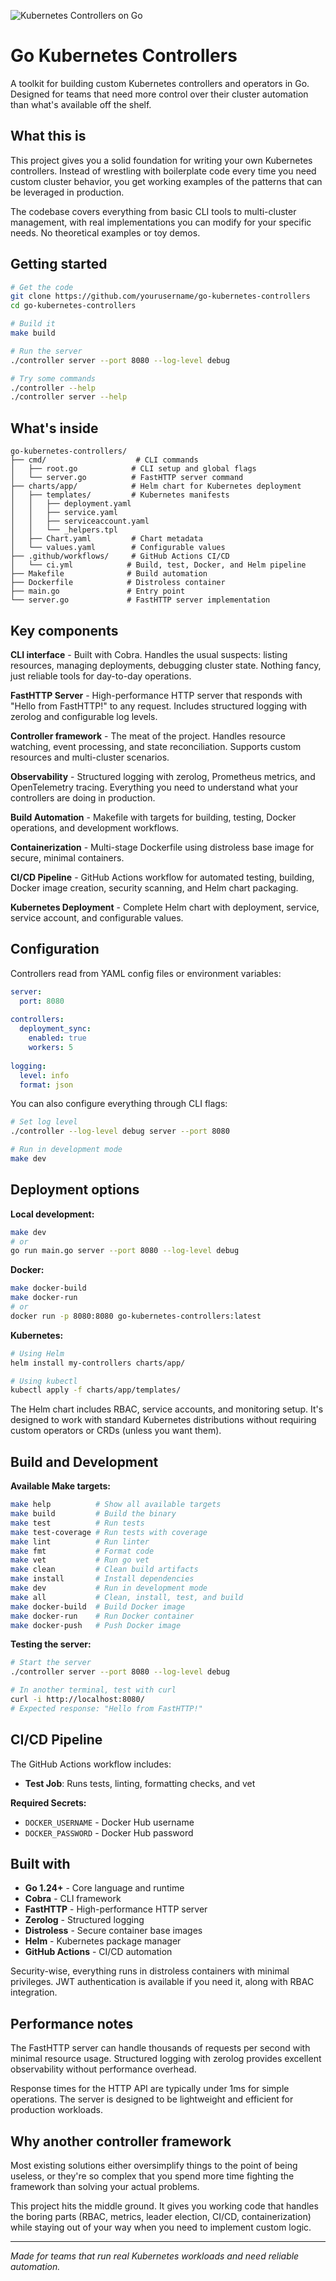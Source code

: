 ![Kubernetes Controllers on Go](https://github.com/user-attachments/assets/7cf40135-2f13-4204-85a3-5c1d8d20f44b)

# Go Kubernetes Controllers

A toolkit for building custom Kubernetes controllers and operators in Go. Designed for teams that need more control over their cluster automation than what's available off the shelf.

## What this is

This project gives you a solid foundation for writing your own Kubernetes controllers. Instead of wrestling with boilerplate code every time you need custom cluster behavior, you get working examples of the patterns that can be leveraged in production.

The codebase covers everything from basic CLI tools to multi-cluster management, with real implementations you can modify for your specific needs. No theoretical examples or toy demos.

## Getting started

```bash
# Get the code
git clone https://github.com/yourusername/go-kubernetes-controllers
cd go-kubernetes-controllers

# Build it
make build

# Run the server
./controller server --port 8080 --log-level debug

# Try some commands
./controller --help
./controller server --help
```

## What's inside

```
go-kubernetes-controllers/
├── cmd/                    # CLI commands
│   ├── root.go            # CLI setup and global flags
│   └── server.go          # FastHTTP server command
├── charts/app/            # Helm chart for Kubernetes deployment
│   ├── templates/         # Kubernetes manifests
│   │   ├── deployment.yaml
│   │   ├── service.yaml
│   │   ├── serviceaccount.yaml
│   │   └── _helpers.tpl
│   ├── Chart.yaml         # Chart metadata
│   └── values.yaml        # Configurable values
├── .github/workflows/     # GitHub Actions CI/CD
│   └── ci.yml            # Build, test, Docker, and Helm pipeline
├── Makefile              # Build automation
├── Dockerfile            # Distroless container
├── main.go               # Entry point
└── server.go             # FastHTTP server implementation
```

## Key components

**CLI interface** - Built with Cobra. Handles the usual suspects: listing resources, managing deployments, debugging cluster state. Nothing fancy, just reliable tools for day-to-day operations.

**FastHTTP Server** - High-performance HTTP server that responds with "Hello from FastHTTP!" to any request. Includes structured logging with zerolog and configurable log levels.

**Controller framework** - The meat of the project. Handles resource watching, event processing, and state reconciliation. Supports custom resources and multi-cluster scenarios.

**Observability** - Structured logging with zerolog, Prometheus metrics, and OpenTelemetry tracing. Everything you need to understand what your controllers are doing in production.

**Build Automation** - Makefile with targets for building, testing, Docker operations, and development workflows.

**Containerization** - Multi-stage Dockerfile using distroless base image for secure, minimal containers.

**CI/CD Pipeline** - GitHub Actions workflow for automated testing, building, Docker image creation, security scanning, and Helm chart packaging.

**Kubernetes Deployment** - Complete Helm chart with deployment, service, service account, and configurable values.

## Configuration

Controllers read from YAML config files or environment variables:

```yaml
server:
  port: 8080
  
controllers:
  deployment_sync:
    enabled: true
    workers: 5
    
logging:
  level: info
  format: json
```

You can also configure everything through CLI flags:

```bash
# Set log level
./controller --log-level debug server --port 8080

# Run in development mode
make dev
```

## Deployment options

**Local development:**
```bash
make dev
# or
go run main.go server --port 8080 --log-level debug
```

**Docker:**
```bash
make docker-build
make docker-run
# or
docker run -p 8080:8080 go-kubernetes-controllers:latest
```

**Kubernetes:**
```bash
# Using Helm
helm install my-controllers charts/app/

# Using kubectl
kubectl apply -f charts/app/templates/
```

The Helm chart includes RBAC, service accounts, and monitoring setup. It's designed to work with standard Kubernetes distributions without requiring custom operators or CRDs (unless you want them).

## Build and Development

**Available Make targets:**
```bash
make help          # Show all available targets
make build         # Build the binary
make test          # Run tests
make test-coverage # Run tests with coverage
make lint          # Run linter
make fmt           # Format code
make vet           # Run go vet
make clean         # Clean build artifacts
make install       # Install dependencies
make dev           # Run in development mode
make all           # Clean, install, test, and build
make docker-build  # Build Docker image
make docker-run    # Run Docker container
make docker-push   # Push Docker image
```

**Testing the server:**
```bash
# Start the server
./controller server --port 8080 --log-level debug

# In another terminal, test with curl
curl -i http://localhost:8080/
# Expected response: "Hello from FastHTTP!"
```

## CI/CD Pipeline

The GitHub Actions workflow includes:

- **Test Job**: Runs tests, linting, formatting checks, and vet

**Required Secrets:**
- `DOCKER_USERNAME` - Docker Hub username
- `DOCKER_PASSWORD` - Docker Hub password

## Built with

- **Go 1.24+** - Core language and runtime
- **Cobra** - CLI framework
- **FastHTTP** - High-performance HTTP server
- **Zerolog** - Structured logging
- **Distroless** - Secure container base images
- **Helm** - Kubernetes package manager
- **GitHub Actions** - CI/CD automation

Security-wise, everything runs in distroless containers with minimal privileges. JWT authentication is available if you need it, along with RBAC integration.

## Performance notes

The FastHTTP server can handle thousands of requests per second with minimal resource usage. Structured logging with zerolog provides excellent observability without performance overhead.

Response times for the HTTP API are typically under 1ms for simple operations. The server is designed to be lightweight and efficient for production workloads.

## Why another controller framework

Most existing solutions either oversimplify things to the point of being useless, or they're so complex that you spend more time fighting the framework than solving your actual problems.

This project hits the middle ground. It gives you working code that handles the boring parts (RBAC, metrics, leader election, CI/CD, containerization) while staying out of your way when you need to implement custom logic.

---

*Made for teams that run real Kubernetes workloads and need reliable automation.*
